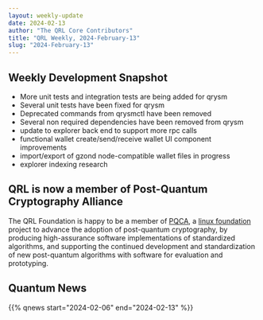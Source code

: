 ```yaml
---
layout: weekly-update
date: 2024-02-13
author: "The QRL Core Contributors"
title: "QRL Weekly, 2024-February-13"
slug: "2024-February-13"
---
```


## Weekly Development Snapshot

- More unit tests and integration tests are being added for qrysm
- Several unit tests have been fixed for qrysm
- Deprecated commands from qrysmctl have been removed
- Several non required dependencies have been removed from qrysm
- update to explorer back end to support more rpc calls
- functional wallet create/send/receive
wallet UI component improvements 
- import/export of gzond node-compatible wallet files in progress
- explorer indexing research

<!--more-->

## QRL is now a member of Post-Quantum Cryptography Alliance

The QRL Foundation is happy to be a member of [PQCA](https://pqca.org/
), a [linux foundation](https://www.linuxfoundation.org/projects) project to advance the adoption of post-quantum cryptography, by producing high-assurance software implementations of standardized algorithms, and supporting the continued development and standardization of new post-quantum algorithms with software for evaluation and prototyping.

## Quantum News

{{% qnews start="2024-02-06" end="2024-02-13" %}}
